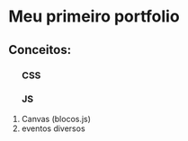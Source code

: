 <h1>Meu primeiro portfolio</h1>

<h2>Conceitos:</h2>
<ol>
    <h3>CSS</h3>
    <!-- <li>responsabilidade</li> -->
    <h3>JS</h3>
    <li>Canvas (blocos.js)</li>
    <li>eventos diversos</li>

</ol>